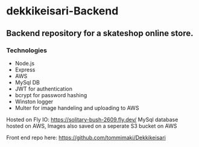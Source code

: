 # dekkikeisari-Backend

## Backend repository for a skateshop online store.
 
 
### Technologies 

 * Node.js
 * Express
 * AWS 
 * MySql DB
 * JWT for authentication 
 * bcrypt for password hashing
 * Winston logger
 * Multer for image handeling and uploading to AWS
 


Hosted on Fly IO: https://solitary-bush-2609.fly.dev/
MySql database hosted on AWS, Images also saved on a seperate S3 bucket on AWS

Front end repo here: https://github.com/tommimaki/Dekkikeisari
